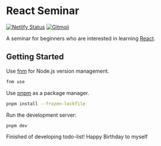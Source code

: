 # React Seminar

[![Netlify Status](https://api.netlify.com/api/v1/badges/78ba3ea8-02f2-4afe-9f51-799ebedc78a5/deploy-status)](https://app.netlify.com/sites/react-seminar/deploys)
[![Gitmoji](https://img.shields.io/badge/gitmoji-%20😜%20😍-FFDD67.svg)](https://gitmoji.dev)

A seminar for beginners who are interested in learning [React](https://react.dev).

## Getting Started

Use [fnm](https://github.com/Schniz/fnm) for Node.js version management.

```bash
fnm use
```

Use [pnpm](https://pnpm.io/) as a package manager.

```bash
pnpm install --frozen-lockfile
```

Run the development server:

```bash
pnpm dev
```
Finished of developing todo-list!
Happy Birthday to myself